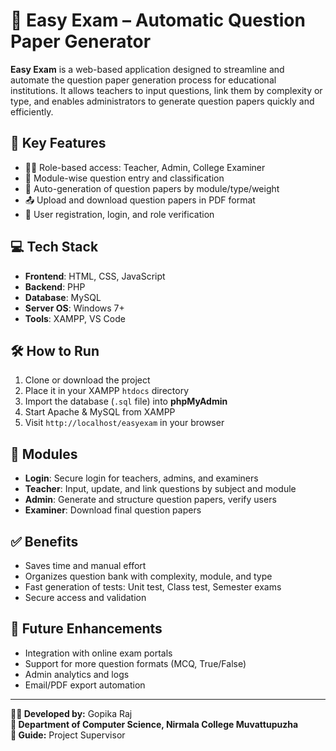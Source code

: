# 📝 Easy Exam – Automatic Question Paper Generator

**Easy Exam** is a web-based application designed to streamline and automate the question paper generation process for educational institutions. It allows teachers to input questions, link them by complexity or type, and enables administrators to generate question papers quickly and efficiently.

## 🚀 Key Features

- 🧑‍🏫 Role-based access: Teacher, Admin, College Examiner  
- 🧾 Module-wise question entry and classification  
- 📄 Auto-generation of question papers by module/type/weight  
- 📤 Upload and download question papers in PDF format  
- 🔐 User registration, login, and role verification

## 💻 Tech Stack

- **Frontend**: HTML, CSS, JavaScript  
- **Backend**: PHP  
- **Database**: MySQL  
- **Server OS**: Windows 7+  
- **Tools**: XAMPP, VS Code

## 🛠️ How to Run

1. Clone or download the project
2. Place it in your XAMPP `htdocs` directory  
3. Import the database (`.sql` file) into **phpMyAdmin**  
4. Start Apache & MySQL from XAMPP  
5. Visit `http://localhost/easyexam` in your browser

## 🧪 Modules

- **Login**: Secure login for teachers, admins, and examiners  
- **Teacher**: Input, update, and link questions by subject and module  
- **Admin**: Generate and structure question papers, verify users  
- **Examiner**: Download final question papers  

## ✅ Benefits

- Saves time and manual effort  
- Organizes question bank with complexity, module, and type  
- Fast generation of tests: Unit test, Class test, Semester exams  
- Secure access and validation

## 🔮 Future Enhancements

- Integration with online exam portals  
- Support for more question formats (MCQ, True/False)  
- Admin analytics and logs  
- Email/PDF export automation

---

**👩‍💻 Developed by:** Gopika Raj  
**🏫 Department of Computer Science, Nirmala College Muvattupuzha**  
**📘 Guide:** Project Supervisor

